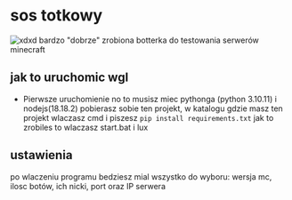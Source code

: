 
# sos totkowy
![xdxd](https://develey.pl/sites/default/files/styles/large/public/2021-11/Develey-sos-czosnkowy-410g.png?itok=ll3Wlr2c)
bardzo "dobrze" zrobiona botterka do testowania serwerów minecraft



## jak to uruchomic wgl
- Pierwsze uruchomienie
no to musisz miec pythonga (python 3.10.11) i nodejs(18.18.2) pobierasz sobie ten projekt, w katalogu gdzie masz ten projekt wlaczasz cmd i piszesz `pip install requirements.txt` jak to zrobiles to wlaczasz start.bat i lux 
## ustawienia
po wlaczeniu programu bedziesz mial wszystko do wyboru: wersja mc, ilosc botów, ich nicki, port oraz IP serwera
